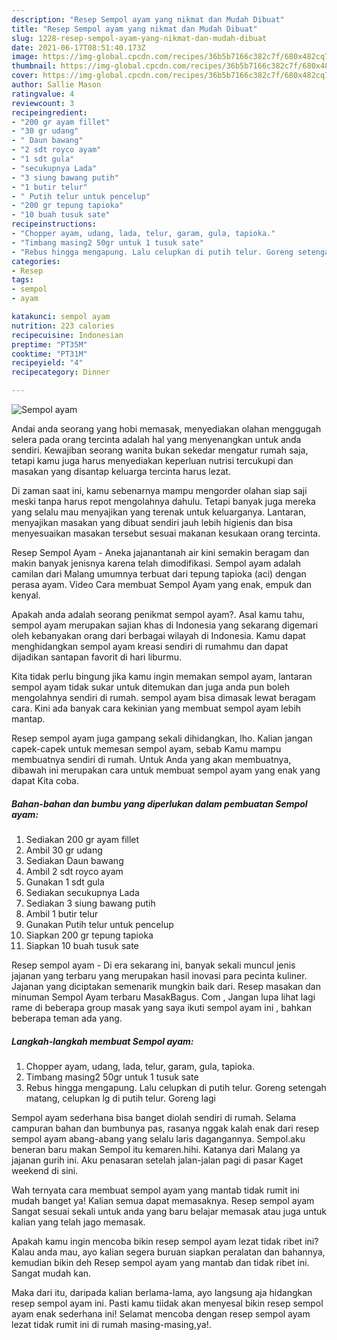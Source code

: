 ```yaml
---
description: "Resep Sempol ayam yang nikmat dan Mudah Dibuat"
title: "Resep Sempol ayam yang nikmat dan Mudah Dibuat"
slug: 1228-resep-sempol-ayam-yang-nikmat-dan-mudah-dibuat
date: 2021-06-17T08:51:40.173Z
image: https://img-global.cpcdn.com/recipes/36b5b7166c382c7f/680x482cq70/sempol-ayam-foto-resep-utama.jpg
thumbnail: https://img-global.cpcdn.com/recipes/36b5b7166c382c7f/680x482cq70/sempol-ayam-foto-resep-utama.jpg
cover: https://img-global.cpcdn.com/recipes/36b5b7166c382c7f/680x482cq70/sempol-ayam-foto-resep-utama.jpg
author: Sallie Mason
ratingvalue: 4
reviewcount: 3
recipeingredient:
- "200 gr ayam fillet"
- "30 gr udang"
- " Daun bawang"
- "2 sdt royco ayam"
- "1 sdt gula"
- "secukupnya Lada"
- "3 siung bawang putih"
- "1 butir telur"
- " Putih telur untuk pencelup"
- "200 gr tepung tapioka"
- "10 buah tusuk sate"
recipeinstructions:
- "Chopper ayam, udang, lada, telur, garam, gula, tapioka."
- "Timbang masing2 50gr untuk 1 tusuk sate"
- "Rebus hingga mengapung. Lalu celupkan di putih telur. Goreng setengah matang, celupkan lg di putih telur. Goreng lagi"
categories:
- Resep
tags:
- sempol
- ayam

katakunci: sempol ayam 
nutrition: 223 calories
recipecuisine: Indonesian
preptime: "PT35M"
cooktime: "PT31M"
recipeyield: "4"
recipecategory: Dinner

---
```



![Sempol ayam](https://img-global.cpcdn.com/recipes/36b5b7166c382c7f/680x482cq70/sempol-ayam-foto-resep-utama.jpg)

Andai anda seorang yang hobi memasak, menyediakan olahan menggugah selera pada orang tercinta adalah hal yang menyenangkan untuk anda sendiri. Kewajiban seorang  wanita bukan sekedar mengatur rumah saja, tetapi kamu juga harus menyediakan keperluan nutrisi tercukupi dan masakan yang disantap keluarga tercinta harus lezat.

Di zaman  saat ini, kamu sebenarnya mampu mengorder olahan siap saji meski tanpa harus repot mengolahnya dahulu. Tetapi banyak juga mereka yang selalu mau menyajikan yang terenak untuk keluarganya. Lantaran, menyajikan masakan yang dibuat sendiri jauh lebih higienis dan bisa menyesuaikan masakan tersebut sesuai makanan kesukaan orang tercinta. 

Resep Sempol Ayam - Aneka jajanantanah air kini semakin beragam dan makin banyak jenisnya karena telah dimodifikasi. Sempol ayam adalah camilan dari Malang umumnya terbuat dari tepung tapioka (aci) dengan perasa ayam. Video Cara membuat Sempol Ayam yang enak, empuk dan kenyal.

Apakah anda adalah seorang penikmat sempol ayam?. Asal kamu tahu, sempol ayam merupakan sajian khas di Indonesia yang sekarang digemari oleh kebanyakan orang dari berbagai wilayah di Indonesia. Kamu dapat menghidangkan sempol ayam kreasi sendiri di rumahmu dan dapat dijadikan santapan favorit di hari liburmu.

Kita tidak perlu bingung jika kamu ingin memakan sempol ayam, lantaran sempol ayam tidak sukar untuk ditemukan dan juga anda pun boleh mengolahnya sendiri di rumah. sempol ayam bisa dimasak lewat beragam cara. Kini ada banyak cara kekinian yang membuat sempol ayam lebih mantap.

Resep sempol ayam juga gampang sekali dihidangkan, lho. Kalian jangan capek-capek untuk memesan sempol ayam, sebab Kamu mampu membuatnya sendiri di rumah. Untuk Anda yang akan membuatnya, dibawah ini merupakan cara untuk membuat sempol ayam yang enak yang dapat Kita coba.

<!--inarticleads1-->

##### Bahan-bahan dan bumbu yang diperlukan dalam pembuatan Sempol ayam:

1. Sediakan 200 gr ayam fillet
1. Ambil 30 gr udang
1. Sediakan  Daun bawang
1. Ambil 2 sdt royco ayam
1. Gunakan 1 sdt gula
1. Sediakan secukupnya Lada
1. Sediakan 3 siung bawang putih
1. Ambil 1 butir telur
1. Gunakan  Putih telur untuk pencelup
1. Siapkan 200 gr tepung tapioka
1. Siapkan 10 buah tusuk sate


Resep sempol ayam - Di era sekarang ini, banyak sekali muncul jenis jajanan yang terbaru yang merupakan hasil inovasi para pecinta kuliner. Jajanan yang diciptakan semenarik mungkin baik dari. Resep masakan dan minuman Sempol Ayam terbaru MasakBagus. Com , Jangan lupa lihat lagi rame di beberapa group masak yang saya ikuti sempol ayam ini , bahkan beberapa teman ada yang. 

<!--inarticleads2-->

##### Langkah-langkah membuat Sempol ayam:

1. Chopper ayam, udang, lada, telur, garam, gula, tapioka.
1. Timbang masing2 50gr untuk 1 tusuk sate
1. Rebus hingga mengapung. Lalu celupkan di putih telur. Goreng setengah matang, celupkan lg di putih telur. Goreng lagi


Sempol ayam sederhana bisa banget diolah sendiri di rumah. Selama campuran bahan dan bumbunya pas, rasanya nggak kalah enak dari resep sempol ayam abang-abang yang selalu laris dagangannya. Sempol.aku beneran baru makan Sempol itu kemaren.hihi. Katanya dari Malang ya jajanan gurih ini. Aku penasaran setelah jalan-jalan pagi di pasar Kaget weekend di sini. 

Wah ternyata cara membuat sempol ayam yang mantab tidak rumit ini mudah banget ya! Kalian semua dapat memasaknya. Resep sempol ayam Sangat sesuai sekali untuk anda yang baru belajar memasak atau juga untuk kalian yang telah jago memasak.

Apakah kamu ingin mencoba bikin resep sempol ayam lezat tidak ribet ini? Kalau anda mau, ayo kalian segera buruan siapkan peralatan dan bahannya, kemudian bikin deh Resep sempol ayam yang mantab dan tidak ribet ini. Sangat mudah kan. 

Maka dari itu, daripada kalian berlama-lama, ayo langsung aja hidangkan resep sempol ayam ini. Pasti kamu tiidak akan menyesal bikin resep sempol ayam enak sederhana ini! Selamat mencoba dengan resep sempol ayam lezat tidak rumit ini di rumah masing-masing,ya!.

